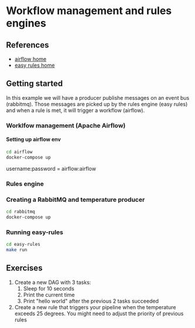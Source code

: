 # Workflow management and rules engines

## References

- [airflow home](https://airflow.apache.org/)
- [easy rules home](https://github.com/j-easy/easy-rules)

## Getting started 
In this example we will have a producer publishe messages on an event bus (rabbitmq). Those messages are picked up by the rules engine (easy rules) and when a rule is met, it will trigger a workflow (airflow).

### Worklfow management (Apache Airflow)

#### Setting up airflow env
```bash
cd airflow
docker-compose up
```
username:password = airflow:airflow

### Rules engine

### Creating a RabbitMQ and temperature producer
```bash
cd rabbitmq
docker-compose up
```

### Running easy-rules
```bash
cd easy-rules
make run
```

## Exercises
1) Create a new DAG with 3 tasks:
   1) Sleep for 10 seconds
   2) Print the current time
   3) Print "hello world" after the previous 2 tasks succeeded
2) Create a new rule that triggers your pipeline when the temperature exceeds 25 degrees. You might need to adjust the priority of previous rules